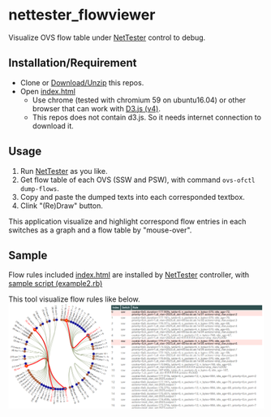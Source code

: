 # nettester_flowviewer
Visualize OVS flow table under [NetTester](https://github.com/net-tester/net-tester) control to debug.

## Installation/Requirement
- Clone or [Download/Unzip](https://github.com/corestate55/nettester_flowviewer/archive/develop.zip) this repos.
- Open [index.html](./index.html)
  - Use chrome (tested with chromium 59 on ubuntu16.04)
    or other browser that can work with [D3.js (v4)](https://d3js.org/).
  - This repos does not contain d3.js. So it needs internet connection to download it.

## Usage
1. Run [NetTester](https://github.com/net-tester/net-tester) as you like.
2. Get flow table of each OVS (SSW and PSW), with command `ovs-ofctl dump-flows`.
3. Copy and paste the dumped texts into each corresponded textbox.
4. Clink "(Re)Draw" button.

This application visualize and highlight correspond flow entries in each switches
as a graph and a flow table by "mouse-over".

## Sample
Flow rules included [index.html](./index.html) are installed by [NetTester](https://github.com/net-tester/net-tester) controller,
with [sample script (example2.rb)](https://gist.github.com/corestate55/91dd3e4dc54e858082ca082a4270c004#file-example2-rb)

This tool visualize flow rules like below.
![Sample View](./figs/screenshot.png)
